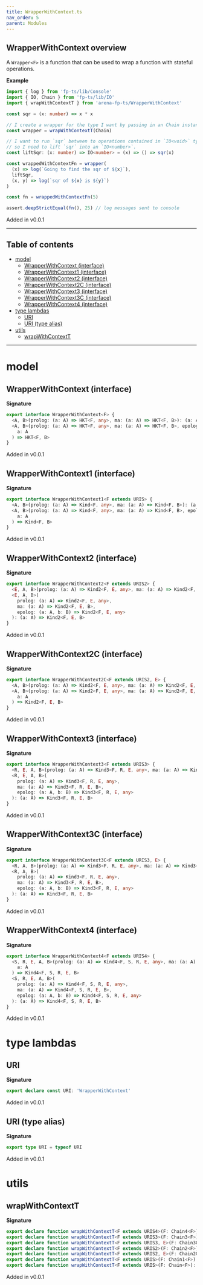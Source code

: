 ```yaml
---
title: WrapperWithContext.ts
nav_order: 5
parent: Modules
---
```


## WrapperWithContext overview

A `Wrapper<F>` is a function that can be used to wrap a function with
stateful operations.

**Example**

```ts
import { log } from 'fp-ts/lib/Console'
import { IO, Chain } from 'fp-ts/lib/IO'
import { wrapWithContextT } from 'arena-fp-ts/WrapperWithContext'

const sqr = (x: number) => x * x

// I create a wrapper for the type I want by passing in an Chain instance
const wrapper = wrapWithContextT(Chain)

// I want to run `sqr` between to operations contained in `IO<void>` types,
// so I need to lift `sqr` into an `IO<number>`.
const liftSqr: (x: number) => IO<number> = (x) => () => sqr(x)

const wrappedWithContextFn = wrapper(
  (x) => log(`Going to find the sqr of ${x}`),
  liftSqr,
  (x, y) => log(`sqr of ${x} is ${y}`)
)

const fn = wrappedWithContextFn(5)

assert.deepStrictEqual(fn(), 25) // log messages sent to console
```

Added in v0.0.1

---

<h2 class="text-delta">Table of contents</h2>

- [model](#model)
  - [WrapperWithContext (interface)](#wrapperwithcontext-interface)
  - [WrapperWithContext1 (interface)](#wrapperwithcontext1-interface)
  - [WrapperWithContext2 (interface)](#wrapperwithcontext2-interface)
  - [WrapperWithContext2C (interface)](#wrapperwithcontext2c-interface)
  - [WrapperWithContext3 (interface)](#wrapperwithcontext3-interface)
  - [WrapperWithContext3C (interface)](#wrapperwithcontext3c-interface)
  - [WrapperWithContext4 (interface)](#wrapperwithcontext4-interface)
- [type lambdas](#type-lambdas)
  - [URI](#uri)
  - [URI (type alias)](#uri-type-alias)
- [utils](#utils)
  - [wrapWithContextT](#wrapwithcontextt)

---

# model

## WrapperWithContext (interface)

**Signature**

```ts
export interface WrapperWithContext<F> {
  <A, B>(prolog: (a: A) => HKT<F, any>, ma: (a: A) => HKT<F, B>): (a: A) => HKT<F, B>
  <A, B>(prolog: (a: A) => HKT<F, any>, ma: (a: A) => HKT<F, B>, epolog: (a: A, b: B) => HKT<F, any>): (
    a: A
  ) => HKT<F, B>
}
```

Added in v0.0.1

## WrapperWithContext1 (interface)

**Signature**

```ts
export interface WrapperWithContext1<F extends URIS> {
  <A, B>(prolog: (a: A) => Kind<F, any>, ma: (a: A) => Kind<F, B>): (a: A) => Kind<F, B>
  <A, B>(prolog: (a: A) => Kind<F, any>, ma: (a: A) => Kind<F, B>, epolog: (a: A, b: B) => Kind<F, any>): (
    a: A
  ) => Kind<F, B>
}
```

Added in v0.0.1

## WrapperWithContext2 (interface)

**Signature**

```ts
export interface WrapperWithContext2<F extends URIS2> {
  <E, A, B>(prolog: (a: A) => Kind2<F, E, any>, ma: (a: A) => Kind2<F, E, B>): (a: A) => Kind2<F, E, B>
  <E, A, B>(
    prolog: (a: A) => Kind2<F, E, any>,
    ma: (a: A) => Kind2<F, E, B>,
    epolog: (a: A, b: B) => Kind2<F, E, any>
  ): (a: A) => Kind2<F, E, B>
}
```

Added in v0.0.1

## WrapperWithContext2C (interface)

**Signature**

```ts
export interface WrapperWithContext2C<F extends URIS2, E> {
  <A, B>(prolog: (a: A) => Kind2<F, E, any>, ma: (a: A) => Kind2<F, E, B>): (a: A) => Kind2<F, E, B>
  <A, B>(prolog: (a: A) => Kind2<F, E, any>, ma: (a: A) => Kind2<F, E, B>, epolog: (a: A, b: B) => Kind2<F, E, any>): (
    a: A
  ) => Kind2<F, E, B>
}
```

Added in v0.0.1

## WrapperWithContext3 (interface)

**Signature**

```ts
export interface WrapperWithContext3<F extends URIS3> {
  <R, E, A, B>(prolog: (a: A) => Kind3<F, R, E, any>, ma: (a: A) => Kind3<F, R, E, B>): (a: A) => Kind3<F, R, E, B>
  <R, E, A, B>(
    prolog: (a: A) => Kind3<F, R, E, any>,
    ma: (a: A) => Kind3<F, R, E, B>,
    epolog: (a: A, b: B) => Kind3<F, R, E, any>
  ): (a: A) => Kind3<F, R, E, B>
}
```

Added in v0.0.1

## WrapperWithContext3C (interface)

**Signature**

```ts
export interface WrapperWithContext3C<F extends URIS3, E> {
  <R, A, B>(prolog: (a: A) => Kind3<F, R, E, any>, ma: (a: A) => Kind3<F, R, E, B>): (a: A) => Kind3<F, R, E, B>
  <R, A, B>(
    prolog: (a: A) => Kind3<F, R, E, any>,
    ma: (a: A) => Kind3<F, R, E, B>,
    epolog: (a: A, b: B) => Kind3<F, R, E, any>
  ): (a: A) => Kind3<F, R, E, B>
}
```

Added in v0.0.1

## WrapperWithContext4 (interface)

**Signature**

```ts
export interface WrapperWithContext4<F extends URIS4> {
  <S, R, E, A, B>(prolog: (a: A) => Kind4<F, S, R, E, any>, ma: (a: A) => Kind4<F, S, R, E, B>): (
    a: A
  ) => Kind4<F, S, R, E, B>
  <S, R, E, A, B>(
    prolog: (a: A) => Kind4<F, S, R, E, any>,
    ma: (a: A) => Kind4<F, S, R, E, B>,
    epolog: (a: A, b: B) => Kind4<F, S, R, E, any>
  ): (a: A) => Kind4<F, S, R, E, B>
}
```

Added in v0.0.1

# type lambdas

## URI

**Signature**

```ts
export declare const URI: 'WrapperWithContext'
```

Added in v0.0.1

## URI (type alias)

**Signature**

```ts
export type URI = typeof URI
```

Added in v0.0.1

# utils

## wrapWithContextT

**Signature**

```ts
export declare function wrapWithContextT<F extends URIS4>(F: Chain4<F>): WrapperWithContext4<F>
export declare function wrapWithContextT<F extends URIS3>(F: Chain3<F>): WrapperWithContext3<F>
export declare function wrapWithContextT<F extends URIS3, E>(F: Chain3C<F, E>): WrapperWithContext3C<F, E>
export declare function wrapWithContextT<F extends URIS2>(F: Chain2<F>): WrapperWithContext2<F>
export declare function wrapWithContextT<F extends URIS2, E>(F: Chain2C<F, E>): WrapperWithContext2C<F, E>
export declare function wrapWithContextT<F extends URIS>(F: Chain1<F>): WrapperWithContext1<F>
export declare function wrapWithContextT<F extends URIS>(F: Chain<F>): WrapperWithContext<F>
```

Added in v0.0.1
